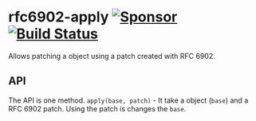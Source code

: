 # rfc6902-apply [![Sponsor](https://johndoeinvest.com/logo-jdi-tag.png)](https://johndoeinvest.com/) [![Build Status](https://travis-ci.com/JohnDoeInvest/rfc6902-apply.svg?branch=master)](https://travis-ci.com/JohnDoeInvest/rfc6902-apply)
Allows patching a object using a patch created with RFC 6902.


## API
The API is one method.
`apply(base, patch)` - It take a object (`base`) and a RFC 6902 patch. Using the patch is changes the `base`.
